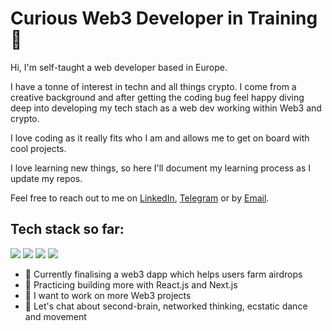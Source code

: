 # Curious Web3 Developer in Training 🤖

Hi, I'm self-taught a web developer based in Europe.

I have a tonne of interest in techn and all things crypto. I come from a creative background and after getting the coding bug feel happy diving deep into developing my tech stach as a web dev working within Web3 and crypto.

I love coding as it really fits who I am and allows me to get on board with cool projects.

I love learning new things, so here I'll document my learning process as I update my repos. 

Feel free to reach out to me on [LinkedIn](https://www.linkedin.com/in/henrywillmott/), [Telegram](https://t.me/kokosthief) or by [Email](mailto:hello@hrwillmott.com).

## Tech stack so far:
![](https://img.shields.io/badge/Code-Git-informational?style=flat&logo=Git&logoColor=f05032&color=20232a)
![](https://img.shields.io/badge/Code-HTML5-informational?style=flat&logo=HTML5&logoColor=e34f26&color=20232a)
![](https://img.shields.io/badge/Code-CSS3-informational?style=flat&logo=CSS3&logoColor=157286&color=20232a)
![](https://img.shields.io/badge/Code-JavaScript_(ES6+)-informational?style=flat&logo=JavaScript&logoColor=f7df1e&color=20232a)

- 🔭 Currently finalising a web3 dapp which helps users farm airdrops
- 🌱 Practicing building more with React.js and Next.js
- 👯 I want to work on more Web3 projects
- 💬 Let's chat about second-brain, networked thinking, ecstatic dance and movement

